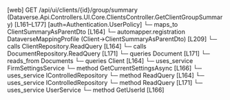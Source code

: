 [web] GET /api/ui/clients/{id}/group/summary  (Dataverse.Api.Controllers.UI.Core.ClientsController.GetClientGroupSummary)  [L161–L177] [auth=Authentication.UserPolicy]
  └─ maps_to ClientSummaryAsParentDto [L164]
    └─ automapper.registration DataverseMappingProfile (Client->ClientSummaryAsParentDto) [L209]
  └─ calls ClientRepository.ReadQuery [L164]
  └─ calls DocumentRepository.ReadQuery [L171]
  └─ queries Document [L171]
    └─ reads_from Documents
  └─ queries Client [L164]
  └─ uses_service FirmSettingsService
    └─ method GetCurrentSettingsAsync [L166]
  └─ uses_service IControlledRepository<Client>
    └─ method ReadQuery [L164]
  └─ uses_service IControlledRepository<Document>
    └─ method ReadQuery [L171]
  └─ uses_service UserService
    └─ method GetUserId [L166]

